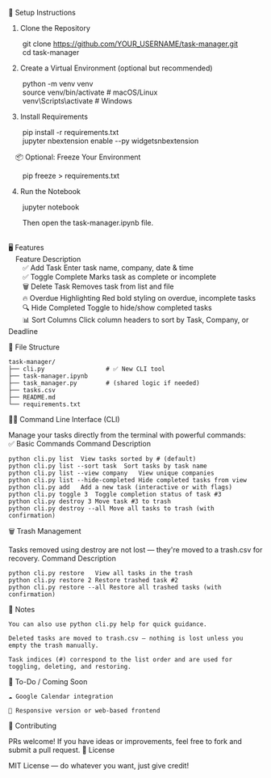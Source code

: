 🚀 Setup Instructions
1. Clone the Repository

&emsp;&emsp;git clone https://github.com/YOUR_USERNAME/task-manager.git<br>
&emsp;&emsp;cd task-manager<br>


2. Create a Virtual Environment (optional but recommended)

&emsp;&emsp;python -m venv venv<br>
&emsp;&emsp;source venv/bin/activate     # macOS/Linux<br>
&emsp;&emsp;venv\Scripts\activate        # Windows<br>

3. Install Requirements

&emsp;&emsp;pip install -r requirements.txt<br>
&emsp;&emsp;jupyter nbextension enable --py widgetsnbextension<br>

&emsp;📦 Optional: Freeze Your Environment

&emsp;&emsp;pip freeze > requirements.txt

4. Run the Notebook

&emsp;&emsp;jupyter notebook

&emsp;&emsp;Then open the task-manager.ipynb file.<br><br>

🖥 Features<br>
&emsp;Feature	Description<br>
&emsp;&emsp;✅ Add Task	Enter task name, company, date & time<br>
&emsp;&emsp;✅ Toggle Complete	Marks task as complete or incomplete<br>
&emsp;&emsp;🗑️ Delete Task	Removes task from list and file<br>
&emsp;&emsp;🔥 Overdue Highlighting	Red bold styling on overdue, incomplete tasks<br>
&emsp;&emsp;🔍 Hide Completed	Toggle to hide/show completed tasks<br>
&emsp;&emsp;📊 Sort Columns	Click column headers to sort by Task, Company, or Deadline<br>

📂 File Structure
```
task-manager/
├── cli.py                 # ✅ New CLI tool
├── task-manager.ipynb
├── task_manager.py        # (shared logic if needed)
├── tasks.csv
├── README.md
└── requirements.txt
```

🧑‍💻 Command Line Interface (CLI)

Manage your tasks directly from the terminal with powerful commands:<br>
✅ Basic Commands
Command	Description
```
python cli.py list	View tasks sorted by # (default)
python cli.py list --sort task	Sort tasks by task name
python cli.py list --view company	View unique companies
python cli.py list --hide-completed	Hide completed tasks from view
python cli.py add	Add a new task (interactive or with flags)
python cli.py toggle 3	Toggle completion status of task #3
python cli.py destroy 3	Move task #3 to trash
python cli.py destroy --all	Move all tasks to trash (with confirmation)
```
🗑️ Trash Management

Tasks removed using destroy are not lost — they're moved to a trash.csv for recovery.
Command	Description
```
python cli.py restore	View all tasks in the trash
python cli.py restore 2	Restore trashed task #2
python cli.py restore --all	Restore all trashed tasks (with confirmation)
```
📌 Notes

    You can also use python cli.py help for quick guidance.

    Deleted tasks are moved to trash.csv — nothing is lost unless you empty the trash manually.

    Task indices (#) correspond to the list order and are used for toggling, deleting, and restoring.

📌 To-Do / Coming Soon

    ☁️ Google Calendar integration

    📱 Responsive version or web-based frontend

🤝 Contributing

PRs welcome! If you have ideas or improvements, feel free to fork and submit a pull request.
📄 License

MIT License — do whatever you want, just give credit!
